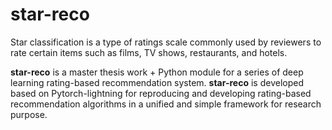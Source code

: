 # star-reco

Star classification is a type of ratings scale commonly used by reviewers to rate certain items such as films, TV shows, restaurants, and hotels. 

**star-reco** is a master thesis work + Python module for a series of deep learning rating-based recommendation system. **star-reco** is developed based on Pytorch-lightning for reproducing and developing rating-based recommendation algorithms in a unified and simple framework for research purpose. 


